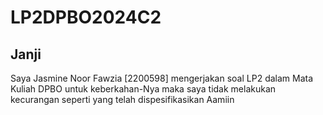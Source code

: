 # LP2DPBO2024C2

## Janji
Saya Jasmine Noor Fawzia [2200598] mengerjakan soal LP2 dalam Mata Kuliah DPBO untuk keberkahan-Nya maka saya tidak melakukan kecurangan seperti yang telah dispesifikasikan Aamiin
